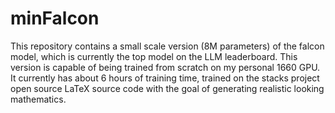 # minFalcon

This repository contains a small scale version (8M parameters) of the falcon model, which is currently the top model on the LLM leaderboard. This version is capable of being trained from scratch on my personal 1660 GPU. It currently has about 6 hours of training time, trained on the stacks project open source LaTeX source code with the goal of generating realistic looking mathematics. 
